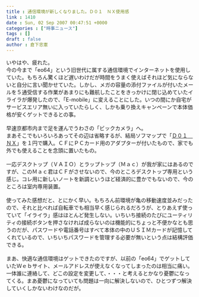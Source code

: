 ```yaml
---
title : 通信環境が新しくなりました。Ｄ０１　ＮＸ使用感
link : 1410
date : Sun, 02 Sep 2007 00:47:51 +0000
categories : ["時事ニュース"]
tags : []
draft : false
author : 倉下忠憲
---
```


いやはや、疲れた。<BR>今の今まで「eo64」という旧世代に属する通信環境でインターネットを使用していた。もちろん驚くほど遅いわけだが時間をうまく使えばそれほど気にならないと自分に言い聞かせていた。しかし、メガの容量の添付ファイルが付いたメールを５通受信する作業があまりにも難航したことをきっかけに閉じ込めていたイライラが爆発したので、「E-mobile」に変えることにした。いつの間にか自宅がサービスエリア無いに入っていたらしく、しかも乗り換えキャンペーンで本体価格が安くゲットできるとの事。<BR><BR>早速京都市内まで足を運んでうわさの「ビックカメラ」へ。<BR>まあそこでもいろいろあってその辺は省略するが、結局ソフマップで「<A HREF="http://emobile.jp/products/nx/d01nx/" TARGET="_blank">Ｄ０１　ＮＸ</A>」を１円で購入。ＣＦにＰＣカード用のアダプターが付いたもので、家でも外でも使えることを念頭に置いたもの。<BR><BR>一応デスクトップ（ＶＡＩＯ）とラップトップ（Ｍａｃ）が我が家にはあるのですが、このＭａｃ君はＣＦがさせないので、今のところデスクトップ専用という感じ。コレ用に新しいノートを新調というほど経済的に豊かでもないので、今のところは室内専用装置。<BR><BR>使ってみた感想だと、とにかく早い。もちろん前環境が亀の移動速度並みだったので、それと比べれば自転車でも相当早く感じられるだろうが、とりあえず使っていて「イライラ」感はほとんど発生しない。いちいち接続のたびにユーティリティの接続ボタンを押さなければ成らないのは機能的にちょっと不便かなとも思うのだが、パスワードや電話番号はすべて本体の中のＵＳＩＭカードが記憶してくれているので、いちいちパスワードを管理する必要が無いという点は結構評価できる。<BR><BR>まあ、快適な通信環境はゲットできたのですが、以前の「eo64」でゲットしていたＷｅｂサイト、メールアドレスが使えなくなってしまったのは相当に痛い。一体誰に連絡して、どこの設定を変更して、・・・と考えるとかなり憂鬱になってくる。まあ憂鬱になっていても問題は一向に解決しないので、ひとつずつ解決していくしかないわけなのだが。<br><br>
